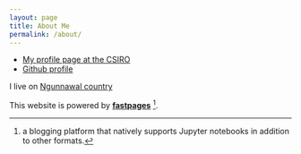 ```yaml
---
layout: page
title: About Me
permalink: /about/
---
```



* [My profile page at the CSIRO](https://people.csiro.au/P/J/Jean-Michel-Perraud)
* [Github profile](https://github.com/jmp75/)

I live on [Ngunnawal country](https://www.act.gov.au/ngunnawal-country)

This website is powered by **[fastpages](https://github.com/fastai/fastpages)** [^1].

[^1]:a blogging platform that natively supports Jupyter notebooks in addition to other formats.
